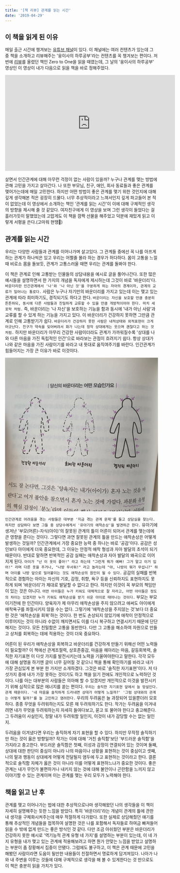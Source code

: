 ```yaml
---
title: '[책 리뷰] 관계를 읽는 시간'
date: '2019-04-29'
---
```


## 이 책을 읽게 된 이유

매일 출근 시간에 챙겨보는 [유튜브 채널](https://www.youtube.com/channel/UCtfGLmp6xMwvPoYpI-A5Kdg)이 있다. 이 채널에는 여러 컨텐츠가 있는데 그 중 책을 소개하고 리뷰해주는 '웅이사의 하루공부'라는 컨텐츠를 꼭 챙겨보는 편이다.
저번에 [리뷰](https://www.delivan.dev/zero-to-one-book-review)를 올렸던 책인 Zero to One을 읽을 때였는데, 그 날의 '웅이사의 하루공부' 영상인 이 영상이 내가 다음으로 읽을 책을 바로 정해주었다. 

<iframe width="560" height="315" src="https://www.youtube.com/embed/5rs06HiHBbY" frameborder="0" allow="accelerometer; autoplay; encrypted-media; gyroscope; picture-in-picture" allowfullscreen></iframe>

살면서 인간관계에 대해 아무런 걱정이 없는 사람이 있을까? 누구나 관계를 맺는 방법에 관해 고민을 가지고 살아간다. 나 또한 부모님, 친구, 애인, 회사 동료들과 좋은 관계를 맺어가는데에 매일 고민한다. 하지만 어떤 방법이 좋은 관계를 맺기 위한 것인지에 대해 깊게 생각해본 적은 굉장히 드물다. 너무 추상적이라고 느껴서인지 깊게 파고들어 본 적이 없었는데 이 영상에서 소개하는 책인 '관계를 읽는 시간'이 이에 대해 구체적인 생각의 방향을 제시해 줄 것 같았다. 여자친구에게 이 영상을 보며 그런 생각이 들었다는 걸 흘러가듯이 말했었는데 고맙게도 이 책을 깜짝 선물을 해주었고 덕분에 재밌게 읽고 이렇게 서평을 쓴다.(고마워 현땡🥰)

## 관계를 읽는 시간

우리는 다양한 사람들과 관계를 이어나가며 살고있다. 그 관계들 중에선 꼭 나를 아프게하는 관계가 하나씩은 있고 우리는 어쩔줄 몰라 하는 경우가 허다하다. 몸이 고통을 느낄 때 비로소 몸을 돌보듯, 관계가 고통스러울 때면 우리는 관계를 돌봐야 한다.

이 책은 관계로 인해 고통받는 인물들의 상담내용을 예시로 글을 풀어나간다. 또한 많은 예시들을 설명하면서 한 가지의 개념을 독자에게 제시하는데 그것이 바로 '바운더리'다. `바운더리란 인간관계에서 '나'와 '나 아닌 것'을 구분하게 하는 자아의 경계이자, 관계의 교류가 일어나는 통로다.` 사람은 누구나 자기만의 바운더리를 가지고 있는데 이는 맺고 있는 관계에 따라 희미하기도, 경직되기도 하다고 한다. `바운더리는 자신을 보호할 만큼 충분히 튼튼하되, 동시에 다른 사람들과 친밀하게 교류할 수 있을 만큼 개방적이어야 한다. 마치 세포막 처럼.` 즉, 바운더리는 '나 자신'을 보호하는 기능을 함과 동시에 '내가 아닌 사람'과 교류를 할 수 있게 하는 기능을 가지고 있다. 이 바운더리가 건강하지 못하면 그만큼 관계로 인해 고통받기가 쉽다. `바운더리가 건강하지 못한 사람은 내적상태와 외적표현이 크게 어긋난다. 친구가 약속을 잊어버려서 화가 나는데 정작 상대에게는 웃으며 괜찮다고 하는 것 처럼.` 하지만 바운더리가 아무리 건강한 사람이더라도 관계가 가까워질수록 '상대를 나와 다른 마음을 가진 독립적인 인간'으로 바라보는 관점이 흐려지기 쉽다. 항상 상대가 나와 같은 마음을 가진 사람이기를 바라고 내 뜻대로 움직여주기를 바란다. 인간관계가 힘들어지는 가장 큰 이유가 바로 이것이다.

![바운더리](./boundary.jpeg)

`인간관계로 어려움을 겪는 사람들은 대부분 '지금 겪는 관계 문제'를 들고 상담실을 찾는다. 하지만 상담하다 보면 그들 중 상당수에게서 '유아기의 애착손상'을 발견하곤 한다.` 유아기에 생겨난 '부모(어른)-자식(아이)'의 잘못된 관계의 틀이 어른이 되어서 관계를 맺는데에 큰 영향을 준다는 것이다. 그렇다면 과연 잘못된 관계의 틀을 만드는 애착손상은 어떻게 발생하는 것일까? 인간관계에서 가장 중요한 능력 중 하나는 바로 '공감'이다. 공감은 성인보다 아이에게 더욱 중요한데, 그 이유는 안정적 애착 형성과 자아 발달의 초석이 되기 때문이다. 반대로 말하면 반복적인 공감 실패는 애착손상과 자아 발달의 왜곡으로 이어지게 된다. `아이가 "난 이 옷이 좋아!" 라고 하는데 "그런게 뭐가 예뻐! 그거 말고 이거 입어!" 라며 다른 옷을 주거나, "나방 무서워!" 라고 놀라는데 "야, 나방이 뭐가 무섭니?" 하며 아이를 나방 앞으로 밀어붙이는 것도 애착손상의 원인이 될 수 있다.` 공감의 실패를 반복적으로 경험하는 아이는 자신의 기호, 감정, 취향, 욕구 등을 신뢰하지도 표현하지도 못하게 되며 '바운더리'가 제대로 발달할 수 없다고 한다. 하지만 이것이 꼭 부모의 책임만이 있는 것은 아니다. `어떤 아이들은 누가 키워도 대체적으로 잘 자라고, 어떤 아이들은 정도의 차이는 있겠지만 누가 키워도 애착손상을 받기 쉬운 아이로 태어나는 것이다.` 부모는 부모이기전에 한 인간이다. 양육자가 제 아무리 애착손상을 주지 않으려고 애써도 아이에게 애착욕구를 좌절시키지 않을 수는 없다. 그렇기에 '애착손상을 주지않는 것'보다 더 중요한 것은 '애착손상을 회복'하는 것이다. 한 번도 손상되지 않있기에 애착이 안정적으로 이루어지는 것이 아니라 수없이 깨지면서도 이를 다시 복구하고 연결시키기 때문에 단단해지는 것이다. 모든 친밀함은 고통을 동반한다. 다만 그 고통을 해소하여 자원으로 만들고 상처를 회복하는 데에 적용하는 것이 더욱 중요하다.

어른이 된 우리가 애착손상을 회복하고 바운더리를 건강하게 만들기 위해선 어떤 노력들이 필요할까? 이 책에선 관계조절력, 상호존중감, 마음을 헤아리는 마음, 갈등회복력, 솔직한 자기표현 이 다섯 가지를 발전시키는데 노력을 기울여야한다고 말한다. 각각 모두에 대해 설명을 하기엔 글이 너무 길어질 것 같으니 책을 통해 확인하기를 바라고 내가 가장 관심있게 본 부분 한 가지만 소개하겠다. 그것은 바로 '솔직한 자기표현'이다. 저 다섯가지 중에 내가 가장 못하는 것이기도 하고 책을 읽기 전에도 개인적으로 노력하던 것이다. 나를 아는 대부분의 사람들은 의아해 할 수 있겠지만 개인적으로 이것을 발전시키기 위해 심적으로 많은 에너지를 쏟는 편이다. `우리는 솔직한 자기표현 앞에서 늘 망설인다. 관계 때문이다. '내 마음을 솔직하게 드러내면 상대가 어떻게 느낄까?' '그럼 상대와의 관계는 어떻게 될까?'를 늘 고민하고 염려한다.` 우리의 두려움은 늘 과장되어 있을뿐더러 모호하다. 종종 무엇을 두려워하는지도 모른 채 두려워하기도 한다. 작가는 두려움을 이겨내려면 내가 무엇을 두려워하는지 자세히 들여다보고, 묻고 또 물어야 한다고 충고해준다. 그 두려움이 사실인지, 정말 내가 두려워할 일인지, 이것이 내가 감당할 수는 없는 일인지.

두려움을 이겨냈다면 우리는 솔직하게 자기 표현을 할 수 있다. 하지만 무작정 솔직하기만 하는 것이 옳은 방향일까? 작가는 이에 대해 '거친 솔직함'보단 '부드러운 솔직함'을 가지라고 충고한다. 부드러운 솔직함은 첫째, 이성과 감정이 연결되어 있는 것이며 둘째, 상대에 대한 판단이 중심이 아니라 나의 마음이나 상황을 표현하는 것이 중심이고 셋째, 나의 말과 행동이 상대에게 어떻게 전달될지 염두에 두고 표현하는 것이라고 한다. 결론적으로 솔직함 자체가 옳은 것이 아니라 이를 어떻게 표현하느냐가 중요한 것이다. 좋은 관계는 내가 무언가 불편하거나 내키지 않는 것에 대해 불안이나 곤란함을 느끼지 않고 이야기할 수 있는 관계이며 이는 관계를 맺는 우리 모두가 노력해야 한다.

## 책을 읽고 난 후

관계를 맺고 이어나가는 법에 대한 추상적으로나마 생각해왔던 나의 생각들을 이 책이 자세히 설명해주는 듯한 느낌을 받았다. 특히 '바운더리'라는 개념이 관계의 틀에 관한 내 생각을 구체화시켜주는데 매우 적절하게 다가왔다. 또한 실제로 상담해줬던 얘기를 통해 추상적인 개념들을 접목하여 설명한 것은 나를 포함해서 독자들로 하여금 빠져들어 읽을 수 밖에 없게 만드는 좋은 방식인 것 같다. 다만 조금 아쉬웠던 부분은 바운더리가 건강하지 못한 예시로 '역기능적 관계 유형 네 가지'를 설명하는 부분이 있는데, 이 네 가지 유형을 내가 맺고 있는 관계에 적용해보려고 하면 뭔가 안맞는 느낌을 받았고 설명하는 부분이 좀 장황해서 집중이 안됐다. 그럼에도 불구하고, 이 책은 관계 때문에 고민을 해봤던 사람이라면 도움이 될만한 내용들이 친절하면서 명료하게 담겨져있다. 나아가 나와 내 주변을 이루는 것들에 대해 구체적으로 생각을 해 볼 수 있게한다는 것 만으로도 이 책은 충분히 읽을 가치가 있다.
